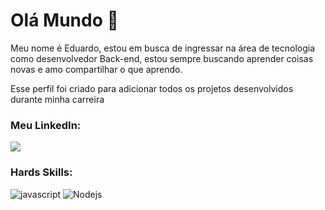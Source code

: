# Olá Mundo 👋

Meu nome é Eduardo, estou em busca de ingressar na área de tecnologia como desenvolvedor Back-end, estou sempre buscando aprender coisas novas e amo compartilhar o que aprendo.

Esse perfil foi criado para adicionar todos os projetos desenvolvidos durante minha carreira  

### Meu LinkedIn:

<a href='https://www.linkedin.com/in/edukamoz/'><img src="https://img.shields.io/badge/LinkedIn-0077B5?style=for-the-badge&logo=linkedin&logoColor=white"/><a/>


### Hards Skills:

![javascript](https://img.shields.io/badge/JavaScript-323330?style=for-the-badge&logo=javascript&logoColor=F7DF1E)
![Nodejs](https://img.shields.io/badge/Node%20js-339933?style=for-the-badge&logo=nodedotjs&logoColor=white)
